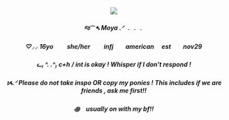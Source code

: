 <h3 align="center">

<p align="center">
<img src=https://i.pinimg.com/736x/12/27/45/1227454c78d6babb4a5ba3fcd5d10164.jpg
</p>

<p align="center">
</p>


<h5 align="center">
 જ⁀➴ Moya  .ᐟ ﹒﹒﹒
          <h5 align="center">
          ♡⸝⸝ 16yo 　　she/her 　　infj　　american 　est　　nov29
           <h5 align="center">
           ᓚ₍ ^. .^₎ c+h / int is okay ! Whisper if I don't respond !
             <h5 align="center">
              ᝰ.ᐟ Please do not take inspo OR copy my ponies ! This includes if we are friends , ask me first!!
               <h5 align="center">
        ꩜　usually on with my bf!!
</h5>


<h5 align="center">
 ‎‎ ‎

</h5>
</p>


